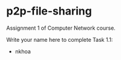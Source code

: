 # p2p-file-sharing
Assignment 1 of Computer Network course.

Write your name here to complete Task 1.1:
- nkhoa
